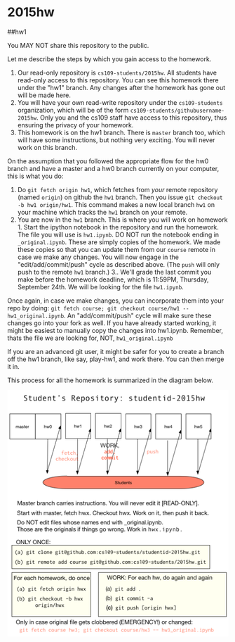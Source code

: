 # 2015hw

##hw1

You MAY NOT share this repository to the public.

Let me describe the steps by which you gain access to the homework.


1. Our read-only repository is `cs109-students/2015hw`. All students have read-only access to this repository. You can see this homework there under the "hw1" branch. Any changes after the homework has gone out will be made here.
2. You will have your own read-write repository under the `cs109-students` organization, which will be of the form `cs109-students/githubusername-2015hw`. Only you and the cs109 staff have access to this repository, thus ensuring the privacy of your homework.
3. This homework is on the hw1 branch. There is `master` branch too, which will have some instructions, but nothing very exciting. You will never work on this branch.

On the assumption that you followed the appropriate flow for the hw0 branch and have a master and a hw0 branch currently on your computer, this is what you do:

1. Do `git fetch origin hw1`, which fetches from *your* remote repository (named `origin`) on github the `hw1` branch. Then you issue `git checkout -b hw1 origin/hw1`. This command makes a new local branch `hw1` on your machine which tracks the `hw1` branch on your remote.
2. You are now in the `hw1` branch. This is where you will work on homework 1. Start the ipython notebook in the repository and run the homework. The file you will use is `hw1.ipynb`. DO NOT run the notebook ending in `_original.ipynb`. These are simply copies of the homework. We made these copies so that you can update them from our `course` remote in case we make any changes. You will now engage in the "edit/add/commit/push" cycle as described above. (The `push` will only push to the remote `hw1` branch.)
3.. We'll grade the last commit you make before the homework deadline, which is 11:59PM, Thursday, September 24th. We will be looking for the file `hw1.ipynb`.

Once again, in case we make changes, you can incorporate them into your repo by doing: `git fetch course; git checkout course/hw1 -- hw1_original.ipynb`. An "add/commit/push" cycle will make sure these changes go into your fork as well.  If you have already started working, it might be easiest to manually copy the changes into hw1.ipynb. Remember, thats the file we are looking for, NOT, `hw1_original.ipynb`

If you are an advanced git user, it might be safer for you to create a branch off the hw1 branch, like say, play-hw1, and work there. You can then merge it in.


This process for all the homework is summarized in the diagram below.

![homework](cs109gitflow2.png)

